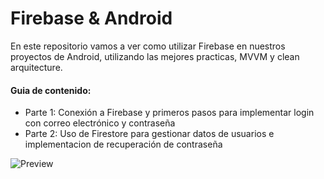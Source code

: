 # Firebase & Android 

En este repositorio vamos a ver como utilizar Firebase en nuestros proyectos de Android, utilizando las mejores practicas, MVVM y clean arquitecture.

#### Guia de contenido:

* Parte 1: Conexión a Firebase y primeros pasos para implementar login con correo electrónico y contraseña
* Parte 2: Uso de Firestore para gestionar datos de usuarios e implementacion de recuperación de contraseña

![Preview](https://firebasestorage.googleapis.com/v0/b/elbichoyt-a4641.appspot.com/o/gg.png?alt=media&token=0b6deccb-35b0-4237-bd1b-1f6ebf28ce5e)

